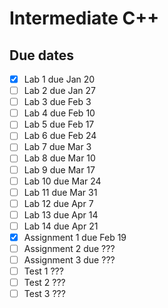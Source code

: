 # Intermediate C++

## Due dates

- [x] Lab 1 due Jan 20
- [ ] Lab 2 due Jan 27
- [ ] Lab 3 due Feb 3
- [ ] Lab 4 due Feb 10
- [ ] Lab 5 due Feb 17
- [ ] Lab 6 due Feb 24
- [ ] Lab 7 due Mar 3
- [ ] Lab 8 due Mar 10
- [ ] Lab 9 due Mar 17
- [ ] Lab 10 due Mar 24
- [ ] Lab 11 due Mar 31
- [ ] Lab 12 due Apr 7
- [ ] Lab 13 due Apr 14
- [ ] Lab 14 due Apr 21
- [x] Assignment 1 due Feb 19
- [ ] Assignment 2 due ???
- [ ] Assignment 3 due ???
- [ ] Test 1 ???
- [ ] Test 2 ???
- [ ] Test 3 ??? 
